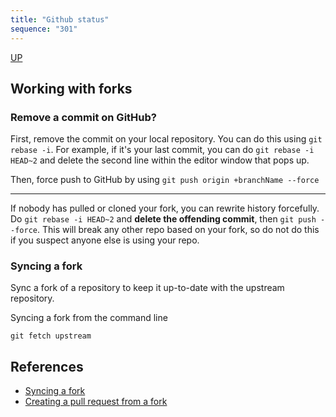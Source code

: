 ```yaml
---
title: "Github status"
sequence: "301"
---
```


[UP](/git.html)


## Working with forks

### Remove a commit on GitHub?

First, remove the commit on your local repository. You can do this using `git rebase -i`.
For example, if it's your last commit, you can do `git rebase -i HEAD~2` and delete the second line within the editor window that pops up.

Then, force push to GitHub by using `git push origin +branchName --force`

---

If nobody has pulled or cloned your fork, you can rewrite history forcefully. Do `git rebase -i HEAD~2` and **delete the offending commit**, then `git push --force`. This will break any other repo based on your fork, so do not do this if you suspect anyone else is using your repo.

### Syncing a fork

Sync a fork of a repository to keep it up-to-date with the upstream repository.

Syncing a fork from the command line

```text
git fetch upstream
```

## References

- [Syncing a fork](https://docs.github.com/en/github/collaborating-with-pull-requests/working-with-forks/syncing-a-fork)
- [Creating a pull request from a fork](https://docs.github.com/en/github/collaborating-with-pull-requests/proposing-changes-to-your-work-with-pull-requests/creating-a-pull-request-from-a-fork)
